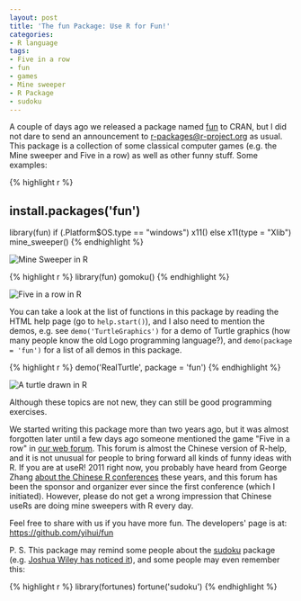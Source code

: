 ```yaml
---
layout: post
title: 'The fun Package: Use R for Fun!'
categories:
- R language
tags:
- Five in a row
- fun
- games
- Mine sweeper
- R Package
- sudoku
---
```


A couple of days ago we released a package named [fun](http://cran.r-project.org/package=fun) to CRAN, but I did not dare to send an announcement to r-packages@r-project.org as usual. This package is a collection of some classical computer games (e.g. the Mine sweeper and Five in a row) as well as other funny stuff. Some examples:

{% highlight r %}
## install.packages('fun')
library(fun)
if (.Platform$OS.type == "windows") x11() else x11(type = "Xlib")
mine_sweeper()
{% endhighlight %}

![Mine Sweeper in R](http://i.imgur.com/U4oAT.png)

{% highlight r %}
library(fun)
gomoku()
{% endhighlight %}

![Five in a row in R](http://i.imgur.com/8jcQl.png)

You can take a look at the list of functions in this package by reading the HTML help page (go to `help.start()`), and I also need to mention the demos, e.g. see `demo('TurtleGraphics')` for a demo of Turtle graphics (how many people know the old Logo programming language?), and `demo(package = 'fun')` for a list of all demos in this package.

{% highlight r %}
demo('RealTurtle', package = 'fun')
{% endhighlight %}

![A turtle drawn in R](http://i.imgur.com/oWdOu.png)

Although these topics are not new, they can still be good programming exercises.

We started writing this package more than two years ago, but it was almost forgotten later until a few days ago someone mentioned the game "Five in a row" in [our web forum](http://cos.name/cn/). This forum is almost the Chinese version of R-help, and it is not unusual for people to bring forward all kinds of funny ideas with R. If you are at useR! 2011 right now, you probably have heard from George Zhang [about the Chinese R conferences](http://www.warwick.ac.uk/statsdept/useR-2011/schedule/LIGHTNING.HTML) these years, and this forum has been the sponsor and organizer ever since the first conference (which I initiated). However, please do not get a wrong impression that Chinese useRs are doing mine sweepers with R every day.

Feel free to share with us if you have more fun. The developers' page is at: <https://github.com/yihui/fun>

P. S. This package may remind some people about the [sudoku](http://cran.r-project.org/package=sudoku) package (e.g. [Joshua Wiley has noticed it](https://plus.google.com/109653178371807724268/posts/eGKq27aqK5b)), and some people may even remember this:

{% highlight r %}
library(fortunes)
fortune('sudoku')
{% endhighlight %}

